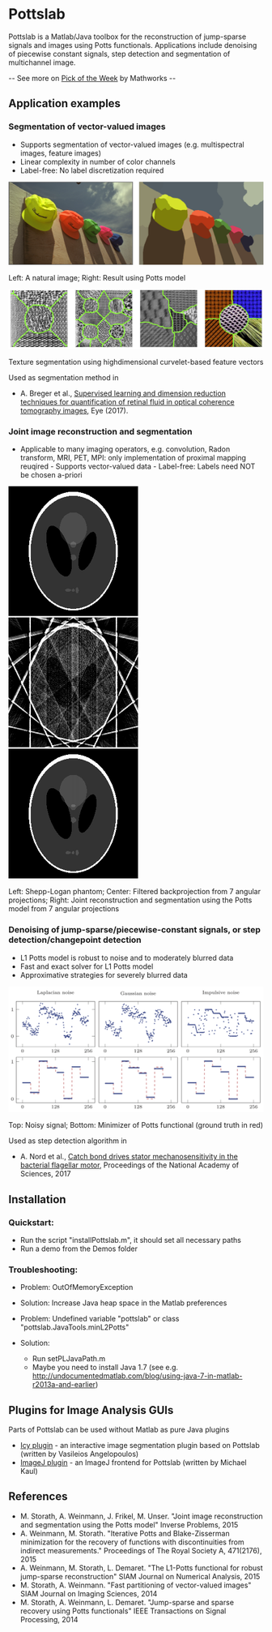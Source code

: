 # Pottslab 

Pottslab is a Matlab/Java toolbox for the reconstruction of 
jump-sparse signals and images using Potts functionals.
Applications include denoising of piecewise constant signals, step detection and 
segmentation of multichannel image.

-- See more on <a href="https://blogs.mathworks.com/pick/2017/12/07/minimizing-energy-to-segment-images-or-cluster-data/">Pick of the Week</a> by Mathworks --

## Application examples

### Segmentation of vector-valued images


   - Supports segmentation of vector-valued images (e.g. multispectral images, feature images)
   - Linear complexity in number of color channels
   - Label-free: No label discretization required

![Vector-valued segmentation](/Docs/titleImage.png)

Left: A natural image; Right: Result using Potts model

![Vector-valued segmentation](/Docs/texture.png)

Texture segmentation using highdimensional curvelet-based feature vectors 

Used as segmentation method in
   - A. Breger et al., [Supervised learning and dimension reduction techniques for quantification of retinal fluid in optical coherence tomography images,](https://www.nature.com/articles/eye201761) Eye (2017).

### Joint image reconstruction and segmentation


   - Applicable to many imaging operators, e.g. convolution, Radon transform, MRI, PET, MPI: only implementation of proximal mapping reuqired
    - Supports vector-valued data
    - Label-free: Labels need NOT be chosen a-priori


![Phantom](/Docs/radon/phantom.png)
![Phantom](/Docs/radon/recFBPRamLak.png)
![Phantom](/Docs/radon/recPotts.png)

Left: Shepp-Logan phantom; Center: Filtered backprojection from 7 angular projections; Right: Joint reconstruction and segmentation using the Potts model from 7 angular projections

<!---
![Phantom](/Docs/deconv/noisy.png)
![Phantom](/Docs/deconv/uPottsRho.png)

 Texture segmentation using highdimensional curvelet-based feature vectors --->

### Denoising of jump-sparse/piecewise-constant signals, or step detection/changepoint detection


   - L1 Potts model is robust to noise and to moderately blurred data
   - Fast and exact solver for L1 Potts model
   - Approximative strategies for severely blurred data


![Phantom](/Docs/potts1d.png)

Top: Noisy signal; Bottom: Minimizer of Potts functional (ground truth in red)

Used as step detection algorithm in 

   * A. Nord et al., [Catch bond drives stator mechanosensitivity in the bacterial flagellar motor](http://www.pnas.org/content/early/2017/11/27/1716002114.full), Proceedings of the National Academy of Sciences, 2017

## Installation 
### Quickstart:
   - Run the script "installPottslab.m", it should set all necessary paths
   - Run a demo from the Demos folder

### Troubleshooting:
   * Problem: OutOfMemoryException
   * Solution: Increase Java heap space in the Matlab preferences

   * Problem: Undefined variable "pottslab" or class "pottslab.JavaTools.minL2Potts"
   * Solution: 
        - Run setPLJavaPath.m
        - Maybe you need to install Java 1.7 (see e.g. http://undocumentedmatlab.com/blog/using-java-7-in-matlab-r2013a-and-earlier)

## Plugins for Image Analysis GUIs
Parts of Pottslab can be used without Matlab as pure Java plugins
   - [Icy plugin](http://icy.bioimageanalysis.org/plugin/Potts_Segmentation) - an interactive image segmentation plugin based on Pottslab (written by Vasileios Angelopoulos)
   - [ImageJ plugin](Plugins/PottsSegmentationJ_.jar) - an ImageJ frontend for Pottslab (written by Michael Kaul) 

## References
- M. Storath, A. Weinmann, J. Frikel, M. Unser.
    "Joint image reconstruction and segmentation using the Potts model"
    Inverse Problems, 2015
- A. Weinmann, M. Storath. "Iterative Potts and Blake-Zisserman minimization for the recovery of functions with discontinuities from indirect measurements." Proceedings of The Royal Society A, 471(2176), 2015
- A. Weinmann, M. Storath, L. Demaret.
    "The L1-Potts functional for robust jump-sparse reconstruction"
    SIAM Journal on Numerical Analysis, 2015
- M. Storath, A. Weinmann.
    "Fast partitioning of vector-valued images"
    SIAM Journal on Imaging Sciences, 2014
- M. Storath, A. Weinmann, L. Demaret.
    "Jump-sparse and sparse recovery using Potts functionals"
    IEEE Transactions on Signal Processing, 2014


  
